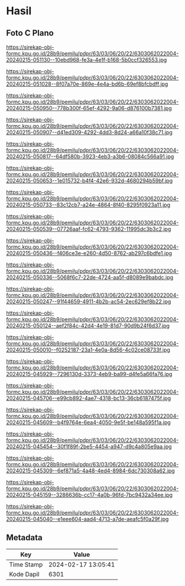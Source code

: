 # Hasil

## Foto C Plano

https://sirekap-obj-formc.kpu.go.id/28b9/pemilu/pdpr/63/03/06/20/22/6303062022004-20240215-051130--10ebd968-fe3a-4e1f-b168-5b0ccf326553.jpg

https://sirekap-obj-formc.kpu.go.id/28b9/pemilu/pdpr/63/03/06/20/22/6303062022004-20240215-051028--8f07a70e-869e-4e4a-bd6b-69ef8bfcbdff.jpg

https://sirekap-obj-formc.kpu.go.id/28b9/pemilu/pdpr/63/03/06/20/22/6303062022004-20240215-050950--778b300f-65ef-4292-9a06-d876100b7381.jpg

https://sirekap-obj-formc.kpu.go.id/28b9/pemilu/pdpr/63/03/06/20/22/6303062022004-20240215-050907--d41ed309-4292-4dd3-8d24-a66a10f38c71.jpg

https://sirekap-obj-formc.kpu.go.id/28b9/pemilu/pdpr/63/03/06/20/22/6303062022004-20240215-050817--64df580b-3923-4eb3-a3b6-08084c566a91.jpg

https://sirekap-obj-formc.kpu.go.id/28b9/pemilu/pdpr/63/03/06/20/22/6303062022004-20240215-050653--1e015732-b4f4-42e6-932d-4680294b59bf.jpg

https://sirekap-obj-formc.kpu.go.id/28b9/pemilu/pdpr/63/03/06/20/22/6303062022004-20240215-050733--83c12cb7-a24e-4864-8f40-8295f0923a11.jpg

https://sirekap-obj-formc.kpu.go.id/28b9/pemilu/pdpr/63/03/06/20/22/6303062022004-20240215-050539--07726aaf-fc62-4793-9362-11995dc3b3c2.jpg

https://sirekap-obj-formc.kpu.go.id/28b9/pemilu/pdpr/63/03/06/20/22/6303062022004-20240215-050436--f406ce3e-e260-4d50-8762-ab297c6bdfe1.jpg

https://sirekap-obj-formc.kpu.go.id/28b9/pemilu/pdpr/63/03/06/20/22/6303062022004-20240215-050336--5068f6c7-22de-4724-aa5f-d8089e9babdc.jpg

https://sirekap-obj-formc.kpu.go.id/28b9/pemilu/pdpr/63/03/06/20/22/6303062022004-20240215-050247--91f44659-4911-4b2b-ac54-2ec629ef8b22.jpg

https://sirekap-obj-formc.kpu.go.id/28b9/pemilu/pdpr/63/03/06/20/22/6303062022004-20240215-050124--aef2f84c-42d4-4e19-81d7-90d9b24f6d37.jpg

https://sirekap-obj-formc.kpu.go.id/28b9/pemilu/pdpr/63/03/06/20/22/6303062022004-20240215-050010--f0252187-23a1-4e0a-8d56-4c02ce08733f.jpg

https://sirekap-obj-formc.kpu.go.id/28b9/pemilu/pdpr/63/03/06/20/22/6303062022004-20240215-045929--7296130d-3373-4eb9-ba99-d4fe5a66fa76.jpg

https://sirekap-obj-formc.kpu.go.id/28b9/pemilu/pdpr/63/03/06/20/22/6303062022004-20240215-045706--e99cb892-4ae7-4318-bc13-36cb6187475f.jpg

https://sirekap-obj-formc.kpu.go.id/28b9/pemilu/pdpr/63/03/06/20/22/6303062022004-20240215-045609--b4f9764e-6ea4-4050-9e5f-be148a595f1a.jpg

https://sirekap-obj-formc.kpu.go.id/28b9/pemilu/pdpr/63/03/06/20/22/6303062022004-20240215-045454--30f1f89f-2be5-4454-a947-d9c4a805e9aa.jpg

https://sirekap-obj-formc.kpu.go.id/28b9/pemilu/pdpr/63/03/06/20/22/6303062022004-20240215-045309--6ef871a5-4a48-4ed4-8984-6dc730308a62.jpg

https://sirekap-obj-formc.kpu.go.id/28b9/pemilu/pdpr/63/03/06/20/22/6303062022004-20240215-045159--3286636b-cc17-4a0b-96fd-7bc9432a34ee.jpg

https://sirekap-obj-formc.kpu.go.id/28b9/pemilu/pdpr/63/03/06/20/22/6303062022004-20240215-045040--e1eee604-aad4-4713-a7de-aeafc5f0a29f.jpg


## Metadata

| Key        | Value               |
| ---------- | ------------------- |
| Time Stamp | 2024-02-17 13:05:41 |
| Kode Dapil | 6301                |



